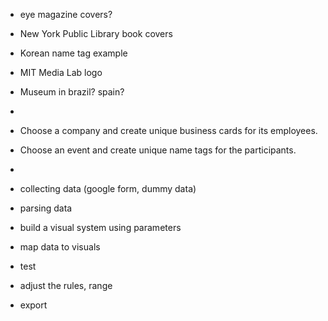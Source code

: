 

- eye magazine covers?
- New York Public Library book covers
- Korean name tag example
- MIT Media Lab logo
- Museum in brazil? spain?
- 


- Choose a company and create unique business cards for its employees.
- Choose an event and create unique name tags for the participants.
- 


- collecting data (google form, dummy data)
- parsing data
- build a visual system using parameters
- map data to visuals
- test
- adjust the rules, range
- export

